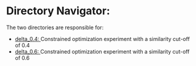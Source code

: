 # Directory Navigator: 
The two directories are responsible for: 
- [delta_0.4: ](https://github.com/akshat998/GA/tree/master/4.4/delta_0.4) Constrained optimization experiment with a similarity cut-off of 0.4
- [delta_0.6: ](https://github.com/akshat998/GA/tree/master/4.4/delta_0.6) Constrained optimization experiment with a similarity cut-off of 0.6

